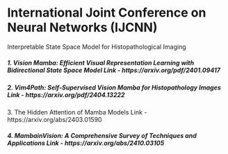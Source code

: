 # International Joint Conference on Neural Networks (IJCNN)

Interpretable State Space Model for Histopathological Imaging

<h5>1. Vision Mamba: Efficient Visual Representation Learning with Bidirectional State Space Model
Link - https://arxiv.org/pdf/2401.09417
</h5> 
<h5>2. Vim4Path: Self-Supervised Vision Mamba for Histopathology Images
Link - https://arxiv.org/pdf/2404.13222</h5>
</h5>3. The Hidden Attention of Mamba Models 
Link - https://arxiv.org/abs/2403.01590</h5>
<h5>4. MambainVision: A Comprehensive Survey of Techniques and Applications
Link - https://arxiv.org/abs/2410.03105</h5>

